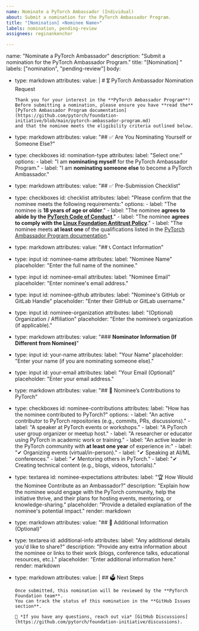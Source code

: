 ```yaml
---
name: Nominate a PyTorch Ambassador (Individual)
about: Submit a nomination for the PyTorch Ambassador Program.
title: "[Nomination] <Nominee Name>"
labels: nomination, pending-review
assignees: reginankenchor

---
```


name: "Nominate a PyTorch Ambassador"
description: "Submit a nomination for the PyTorch Ambassador Program."
title: "[Nomination] <Nominee Name>"
labels: ["nomination", "pending-review"]
body:
  - type: markdown
    attributes:
      value: |
        # 🎖 PyTorch Ambassador Nomination Request

        Thank you for your interest in the **PyTorch Ambassador Program**!  
        Before submitting a nomination, please ensure you have **read the** [PyTorch Ambassador Program documentation](https://github.com/pytorch/foundation-initiative/blob/main/pytorch-ambassador-program.md)  
        and that the nominee meets the eligibility criteria outlined below.

  - type: markdown
    attributes:
      value: "## ✅ Are You Nominating Yourself or Someone Else?"
  
  - type: checkboxes
    id: nomination-type
    attributes:
      label: "Select one:"
      options:
        - label: "I am **nominating myself** for the PyTorch Ambassador Program."
        - label: "I am **nominating someone else** to become a PyTorch Ambassador."

  - type: markdown
    attributes:
      value: "## ✅ Pre-Submission Checklist"
  
  - type: checkboxes
    id: checklist
    attributes:
      label: "Please confirm that the nominee meets the following requirements:"
      options:
        - label: "The nominee is **18 years of age or older**."
        - label: "The nominee **agrees to abide by the [PyTorch Code of Conduct](https://github.com/pytorch/community/blob/main/CODE_OF_CONDUCT.md)**."
        - label: "The nominee **agrees to comply with the [Linux Foundation Antitrust Policy](https://www.linuxfoundation.org/legal/antitrust-policy)**."
        - label: "The nominee meets **at least one** of the qualifications listed in the [PyTorch Ambassador Program documentation](https://github.com/pytorch/foundation-initiative/blob/main/pytorch-ambassador-program.md)."

  - type: markdown
    attributes:
      value: "## 📞 Contact Information"

  - type: input
    id: nominee-name
    attributes:
      label: "Nominee Name"
      placeholder: "Enter the full name of the nominee."

  - type: input
    id: nominee-email
    attributes:
      label: "Nominee Email"
      placeholder: "Enter nominee's email address."

  - type: input
    id: nominee-github
    attributes:
      label: "Nominee's GitHub or GitLab Handle"
      placeholder: "Enter their GitHub or GitLab username."

  - type: input
    id: nominee-organization
    attributes:
      label: "(Optional) Organization / Affiliation"
      placeholder: "Enter the nominee’s organization (if applicable)."

  - type: markdown
    attributes:
      value: "### **Nominator Information (If Different from Nominee)**"

  - type: input
    id: your-name
    attributes:
      label: "Your Name"
      placeholder: "Enter your name (if you are nominating someone else)."

  - type: input
    id: your-email
    attributes:
      label: "Your Email (Optional)"
      placeholder: "Enter your email address."

  - type: markdown
    attributes:
      value: "## 🔹 Nominee’s Contributions to PyTorch"

  - type: checkboxes
    id: nominee-contributions
    attributes:
      label: "How has the nominee contributed to PyTorch?"
      options:
        - label: "An active contributor to PyTorch repositories (e.g., commits, PRs, discussions)."
        - label: "A speaker at PyTorch events or workshops."
        - label: "A PyTorch user group organizer or meetup host."
        - label: "A researcher or educator using PyTorch in academic work or training."
        - label: "An active leader in the PyTorch community with **at least one year** of experience in:"
        - label: "✔ Organizing events (virtual/in-person)."
        - label: "✔ Speaking at AI/ML conferences."
        - label: "✔ Mentoring others in PyTorch."
        - label: "✔ Creating technical content (e.g., blogs, videos, tutorials)."

  - type: textarea
    id: nominee-expectations
    attributes:
      label: "🏆 How Would the Nominee Contribute as an Ambassador?"
      description: "Explain how the nominee would engage with the PyTorch community, help the initiative thrive, and their plans for hosting events, mentoring, or knowledge-sharing."
      placeholder: "Provide a detailed explanation of the nominee's potential impact."
      render: markdown

  - type: markdown
    attributes:
      value: "## 🔗 Additional Information (Optional)"

  - type: textarea
    id: additional-info
    attributes:
      label: "Any additional details you'd like to share?"
      description: "Provide any extra information about the nominee or links to their work (blogs, conference talks, educational resources, etc.)."
      placeholder: "Enter additional information here."
      render: markdown

  - type: markdown
    attributes:
      value: |
        ## 🗳️ Next Steps

        Once submitted, this nomination will be reviewed by the **PyTorch Foundation team**.  
        You can track the status of this nomination in the **GitHub Issues section**.

        🔹 *If you have any questions, reach out via* [GitHub Discussions](https://github.com/pytorch/foundation-initiative/discussions).
